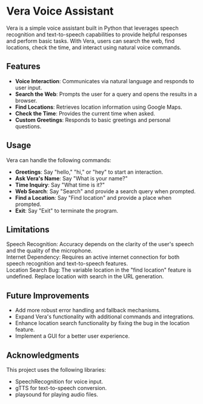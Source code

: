 # Vera Voice Assistant
Vera is a simple voice assistant built in Python that leverages speech recognition and text-to-speech capabilities to provide helpful responses and perform basic tasks. With Vera, users can search the web, find locations, check the time, and interact using natural voice commands.

## Features
- **Voice Interaction**: Communicates via natural language and responds to user input.
- **Search the Web**: Prompts the user for a query and opens the results in a browser.
- **Find Locations**: Retrieves location information using Google Maps.
- **Check the Time**: Provides the current time when asked.
- **Custom Greetings**: Responds to basic greetings and personal questions.

## Usage
Vera can handle the following commands:

- **Greetings**: Say "hello," "hi," or "hey" to start an interaction.
- **Ask Vera's Name**: Say "What is your name?"
- **Time Inquiry**: Say "What time is it?"
- **Web Search**: Say "Search" and provide a search query when prompted.
- **Find a Location**: Say "Find location" and provide a place when prompted.
- **Exit**: Say "Exit" to terminate the program.

## Limitations
Speech Recognition: Accuracy depends on the clarity of the user's speech and the quality of the microphone.  <br>
Internet Dependency: Requires an active internet connection for both speech recognition and text-to-speech features.  <br>
Location Search Bug: The variable location in the "find location" feature is undefined. Replace location with search in the URL generation.  <br>

## Future Improvements
- Add more robust error handling and fallback mechanisms.
- Expand Vera's functionality with additional commands and integrations.
- Enhance location search functionality by fixing the bug in the location feature.
- Implement a GUI for a better user experience.

## Acknowledgments
This project uses the following libraries:

- SpeechRecognition for voice input.
- gTTS for text-to-speech conversion.
- playsound for playing audio files.
